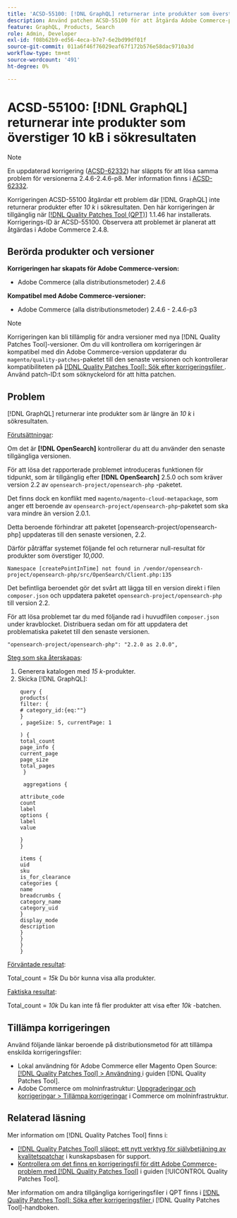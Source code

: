 ```yaml
---
title: 'ACSD-55100: [!DNL GraphQL] returnerar inte produkter som överstiger 10 kB i sökresultaten'
description: Använd patchen ACSD-55100 för att åtgärda Adobe Commerce-problemet där GraphQL inte returnerar produkter som överstiger *10 k* i sökresultaten.
feature: GraphQL, Products, Search
role: Admin, Developer
exl-id: f08b62b9-ed56-4eca-b7e7-6e2bd99df01f
source-git-commit: 011a6f46f76029eaf67f172b576e58dac9710a3d
workflow-type: tm+mt
source-wordcount: '491'
ht-degree: 0%

---
```


# ACSD-55100: [!DNL GraphQL] returnerar inte produkter som överstiger 10 kB i sökresultaten

>[!NOTE]
>
>En uppdaterad korrigering ([ACSD-62332](/help/tools/quality-patches-tool/patches-available-in-qpt/v1-1-55/acsd-62332-product-listing-graphql-query-limit-plus-live-search-current-page.md)) har släppts för att lösa samma problem för versionerna 2.4.6-2.4.6-p8. Mer information finns i [ACSD-62332](/help/tools/quality-patches-tool/patches-available-in-qpt/v1-1-55/acsd-62332-product-listing-graphql-query-limit-plus-live-search-current-page.md).

Korrigeringen ACSD-55100 åtgärdar ett problem där [!DNL GraphQL] inte returnerar produkter efter *10 k* i sökresultaten. Den här korrigeringen är tillgänglig när [[!DNL Quality Patches Tool (QPT)]](https://experienceleague.adobe.com/sv/docs/commerce-operations/tools/quality-patches-tool/quality-patches-tool-to-self-serve-quality-patches) 1.1.46 har installerats. Korrigerings-ID är ACSD-55100. Observera att problemet är planerat att åtgärdas i Adobe Commerce 2.4.8.

## Berörda produkter och versioner

**Korrigeringen har skapats för Adobe Commerce-version:**

* Adobe Commerce (alla distributionsmetoder) 2.4.6

**Kompatibel med Adobe Commerce-versioner:**

* Adobe Commerce (alla distributionsmetoder) 2.4.6 - 2.4.6-p3

>[!NOTE]
>
>Korrigeringen kan bli tillämplig för andra versioner med nya [!DNL Quality Patches Tool]-versioner. Om du vill kontrollera om korrigeringen är kompatibel med din Adobe Commerce-version uppdaterar du `magento/quality-patches`-paketet till den senaste versionen och kontrollerar kompatibiliteten på [[!DNL Quality Patches Tool]: Sök efter korrigeringsfiler ](https://experienceleague.adobe.com/tools/commerce-quality-patches/index.html?lang=sv-SE). Använd patch-ID:t som söknyckelord för att hitta patchen.

## Problem

[!DNL GraphQL] returnerar inte produkter som är längre än *10 k* i sökresultaten.

<u>Förutsättningar</u>:

Om det är **[!DNL OpenSearch]** kontrollerar du att du använder den senaste tillgängliga versionen.

För att lösa det rapporterade problemet introduceras funktionen för tidpunkt, som är tillgänglig efter **[!DNL OpenSearch]** 2.5.0 och som kräver version 2.2 av `opensearch-project/opensearch-php` -paketet.

Det finns dock en konflikt med `magento/magento-cloud-metapackage`, som anger ett beroende av `opensearch-project/opensearch-php`-paketet som ska vara mindre än version 2.0.1.


Detta beroende förhindrar att paketet [opensearch-project/opensearch-php] uppdateras till den senaste versionen, 2.2.

Därför påträffar systemet följande fel och returnerar null-resultat för produkter som överstiger *10,000*.

`Namespace [createPointInTime] not found in /vendor/opensearch-project/opensearch-php/src/OpenSearch/Client.php:135`

Det befintliga beroendet gör det svårt att lägga till en version direkt i filen `composer.json` och uppdatera paketet `opensearch-project/opensearch-php` till version 2.2.

För att lösa problemet tar du med följande rad i huvudfilen `composer.json` under kravblocket. Distribuera sedan om för att uppdatera det problematiska paketet till den senaste versionen.

`"opensearch-project/opensearch-php": "2.2.0 as 2.0.0",`

<u>Steg som ska återskapas</u>:

1. Generera katalogen med *15 k*-produkter.
1. Skicka [!DNL GraphQL]:

```
    query {
    products(
    filter: {
    # category_id:{eq:""}
    }
    , pageSize: 5, currentPage: 1

    ) {
    total_count
    page_info {
    current_page
    page_size
    total_pages
     }

     aggregations {

    attribute_code
    count
    label
    options {
    label
    value

    }
    }

    items {
    uid
    sku
    is_for_clearance
    categories {
    name
    breadcrumbs {
    category_name
    category_uid
    }
    display_mode
    description
    }
    }
    }
    }
```

<u>Förväntade resultat</u>:

Total_count = *15k*
Du bör kunna visa alla produkter.

<u>Faktiska resultat</u>:

Total_count = *10k*
Du kan inte få fler produkter att visa efter *10k* -batchen.

## Tillämpa korrigeringen

Använd följande länkar beroende på distributionsmetod för att tillämpa enskilda korrigeringsfiler:

* Lokal användning för Adobe Commerce eller Magento Open Source: [[!DNL Quality Patches Tool] > Användning ](/help/tools/quality-patches-tool/usage.md) i guiden [!DNL Quality Patches Tool].
* Adobe Commerce om molninfrastruktur: [Uppgraderingar och korrigeringar > Tillämpa korrigeringar](https://experienceleague.adobe.com/docs/commerce-cloud-service/user-guide/develop/upgrade/apply-patches.html?lang=sv-SE) i Commerce om molninfrastruktur.

## Relaterad läsning

Mer information om [!DNL Quality Patches Tool] finns i:

* [[!DNL Quality Patches Tool] släppt: ett nytt verktyg för självbetjäning av kvalitetspatchar](https://experienceleague.adobe.com/sv/docs/commerce-operations/tools/quality-patches-tool/quality-patches-tool-to-self-serve-quality-patches) i kunskapsbasen för support.
* [Kontrollera om det finns en korrigeringsfil för ditt Adobe Commerce-problem med  [!DNL Quality Patches Tool]](/help/tools/quality-patches-tool/patches-available-in-qpt/check-patch-for-magento-issue-with-magento-quality-patches.md) i guiden [!UICONTROL Quality Patches Tool].


Mer information om andra tillgängliga korrigeringsfiler i QPT finns i [[!DNL Quality Patches Tool]: Söka efter korrigeringsfiler ](https://experienceleague.adobe.com/tools/commerce-quality-patches/index.html?lang=sv-SE) i [!DNL Quality Patches Tool]-handboken.
